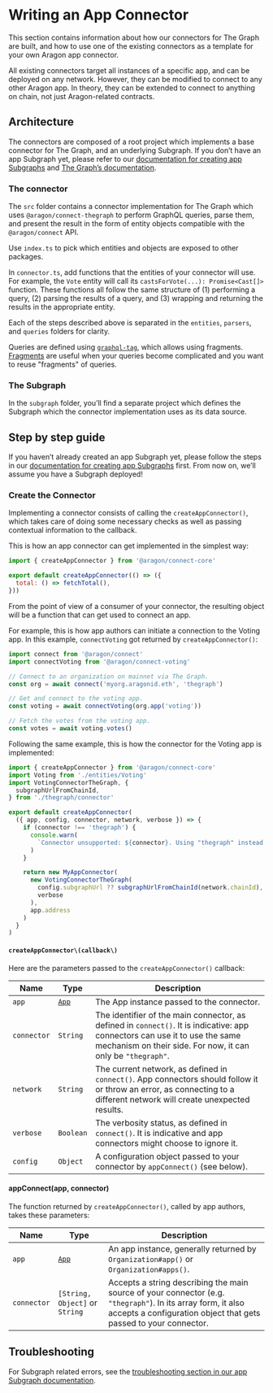 # Writing an App Connector

This section contains information about how our connectors for The Graph are built, and how to use one of the existing connectors as a template for your own Aragon app connector.

All existing connectors target all instances of a specific app, and can be deployed on any network. However, they can be modified to connect to any other Aragon app. In theory, they can be extended to connect to anything on chain, not just Aragon-related contracts.

## Architecture

The connectors are composed of a root project which implements a base connector for The Graph, and an underlying Subgraph. If you don’t have an app Subgraph yet, please refer to our [documentation for creating app Subgraphs](app-subgraphs.md) and [The Graph’s documentation](https://thegraph.com/docs).

### The connector

The `src` folder contains a connector implementation for The Graph which uses `@aragon/connect-thegraph` to perform GraphQL queries, parse them, and present the result in the form of entity objects compatible with the `@aragon/connect` API.

Use `index.ts` to pick which entities and objects are exposed to other packages.

In `connector.ts`, add functions that the entities of your connector will use. For example, the `Vote` entity will call its `castsForVote(...): Promise<Cast[]>` function. These functions all follow the same structure of \(1\) performing a query, \(2\) parsing the results of a query, and \(3\) wrapping and returning the results in the appropriate entity.

Each of the steps described above is separated in the `entities`, `parsers`, and `queries` folders for clarity.

Queries are defined using [`graphql-tag`](https://github.com/apollographql/graphql-tag), which allows using fragments. [Fragments](https://graphql.org/learn/queries/#fragments) are useful when your queries become complicated and you want to reuse "fragments" of queries.

### The Subgraph

In the `subgraph` folder, you’ll find a separate project which defines the Subgraph which the connector implementation uses as its data source.

## Step by step guide

If you haven’t already created an app Subgraph yet, please follow the steps in our [documentation for creating app Subgraphs](app-subgraphs.md) first. From now on, we’ll assume you have a Subgraph deployed!

### Create the Connector

Implementing a connector consists of calling the `createAppConnector()`, which takes care of doing some necessary checks as well as passing contextual information to the callback.

This is how an app connector can get implemented in the simplest way:

```js
import { createAppConnector } from '@aragon/connect-core'

export default createAppConnector(() => ({
  total: () => fetchTotal(),
}))
```

From the point of view of a consumer of your connector, the resulting object will be a function that can get used to connect an app.

For example, this is how app authors can initiate a connection to the Voting app. In this example, `connectVoting` got returned by `createAppConnector()`:

```js
import connect from '@aragon/connect'
import connectVoting from '@aragon/connect-voting'

// Connect to an organization on mainnet via The Graph.
const org = await connect('myorg.aragonid.eth', 'thegraph')

// Get and connect to the voting app.
const voting = await connectVoting(org.app('voting'))

// Fetch the votes from the voting app.
const votes = await voting.votes()
```

Following the same example, this is how the connector for the Voting app is implemented:

```js
import { createAppConnector } from '@aragon/connect-core'
import Voting from './entities/Voting'
import VotingConnectorTheGraph, {
  subgraphUrlFromChainId,
} from './thegraph/connector'

export default createAppConnector(
  ({ app, config, connector, network, verbose }) => {
    if (connector !== 'thegraph') {
      console.warn(
        `Connector unsupported: ${connector}. Using "thegraph" instead.`
      )
    }

    return new MyAppConnector(
      new VotingConnectorTheGraph(
        config.subgraphUrl ?? subgraphUrlFromChainId(network.chainId),
        verbose
      ),
      app.address
    )
  }
)
```

#### `createAppConnector\(callback\)`

Here are the parameters passed to the `createAppConnector()` callback:

| Name        | Type                             | Description                                                                                                                                                                                 |
| ----------- | -------------------------------- | ------------------------------------------------------------------------------------------------------------------------------------------------------------------------------------------- |
| `app`       | [`App`](../api-reference/app.md) | The App instance passed to the connector.                                                                                                                                                   |
| `connector` | `String`                         | The identifier of the main connector, as defined in `connect()`. It is indicative: app connectors can use it to use the same mechanism on their side. For now, it can only be `"thegraph"`. |
| `network`   | `String`                         | The current network, as defined in `connect()`. App connectors should follow it or throw an error, as connecting to a different network will create unexpected results.                     |
| `verbose`   | `Boolean`                        | The verbosity status, as defined in `connect()`. It is indicative and app connectors might choose to ignore it.                                                                             |
| `config`    | `Object`                         | A configuration object passed to your connector by `appConnect()` (see below).                                                                                                              |

#### appConnect\(app, connector\)

The function returned by `createAppConnector()`, called by app authors, takes these parameters:

| Name        | Type                             | Description                                                                                                                                                                      |
| ----------- | -------------------------------- | -------------------------------------------------------------------------------------------------------------------------------------------------------------------------------- |
| `app`       | [`App`](../api-reference/app.md) | An app instance, generally returned by `Organization#app()` or `Organization#apps()`.                                                                                            |
| `connector` | `[String, Object]` or `String`   | Accepts a string describing the main source of your connector (e.g. `"thegraph"`). In its array form, it also accepts a configuration object that gets passed to your connector. |

## Troubleshooting

For Subgraph related errors, see the [troubleshooting section in our app Subgraph documentation](app-subgraphs.md#troubleshooting).
